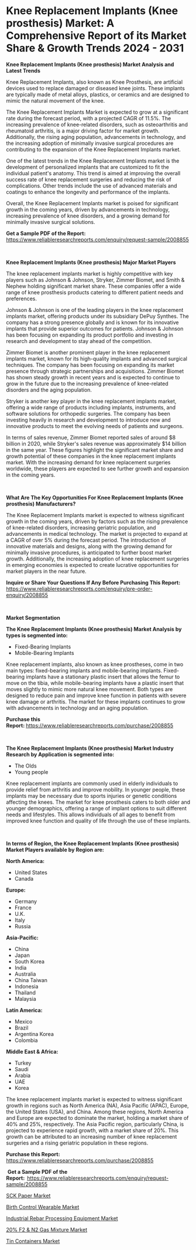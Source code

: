 <p><h1>Knee Replacement Implants (Knee prosthesis) Market: A Comprehensive Report of its Market Share & Growth Trends 2024 - 2031</h1></p><p><strong>Knee Replacement Implants (Knee prosthesis) Market Analysis and Latest Trends</strong></p>
<p><p>Knee Replacement Implants, also known as Knee Prosthesis, are artificial devices used to replace damaged or diseased knee joints. These implants are typically made of metal alloys, plastics, or ceramics and are designed to mimic the natural movement of the knee.</p><p>The Knee Replacement Implants Market is expected to grow at a significant rate during the forecast period, with a projected CAGR of 11.5%. The increasing prevalence of knee-related disorders, such as osteoarthritis and rheumatoid arthritis, is a major driving factor for market growth. Additionally, the rising aging population, advancements in technology, and the increasing adoption of minimally invasive surgical procedures are contributing to the expansion of the Knee Replacement Implants market.</p><p>One of the latest trends in the Knee Replacement Implants market is the development of personalized implants that are customized to fit the individual patient's anatomy. This trend is aimed at improving the overall success rate of knee replacement surgeries and reducing the risk of complications. Other trends include the use of advanced materials and coatings to enhance the longevity and performance of the implants.</p><p>Overall, the Knee Replacement Implants market is poised for significant growth in the coming years, driven by advancements in technology, increasing prevalence of knee disorders, and a growing demand for minimally invasive surgical solutions.</p></p>
<p><strong>Get a Sample PDF of the Report:&nbsp;</strong> <a href="https://www.reliableresearchreports.com/enquiry/request-sample/2008855">https://www.reliableresearchreports.com/enquiry/request-sample/2008855</a></p>
<p>&nbsp;</p>
<p><strong>Knee Replacement Implants (Knee prosthesis) Major Market Players</strong></p>
<p><p>The knee replacement implants market is highly competitive with key players such as Johnson & Johnson, Stryker, Zimmer Biomet, and Smith & Nephew holding significant market share. These companies offer a wide range of knee prosthesis products catering to different patient needs and preferences. </p><p>Johnson & Johnson is one of the leading players in the knee replacement implants market, offering products under its subsidiary DePuy Synthes. The company has a strong presence globally and is known for its innovative implants that provide superior outcomes for patients. Johnson & Johnson has been focusing on expanding its product portfolio and investing in research and development to stay ahead of the competition.</p><p>Zimmer Biomet is another prominent player in the knee replacement implants market, known for its high-quality implants and advanced surgical techniques. The company has been focusing on expanding its market presence through strategic partnerships and acquisitions. Zimmer Biomet has shown steady growth in recent years and is expected to continue to grow in the future due to the increasing prevalence of knee-related disorders and the aging population.</p><p>Stryker is another key player in the knee replacement implants market, offering a wide range of products including implants, instruments, and software solutions for orthopedic surgeries. The company has been investing heavily in research and development to introduce new and innovative products to meet the evolving needs of patients and surgeons.</p><p>In terms of sales revenue, Zimmer Biomet reported sales of around $8 billion in 2020, while Stryker's sales revenue was approximately $14 billion in the same year. These figures highlight the significant market share and growth potential of these companies in the knee replacement implants market. With the increasing demand for knee replacement surgeries worldwide, these players are expected to see further growth and expansion in the coming years.</p></p>
<p>&nbsp;</p>
<p><strong>What Are The Key Opportunities For Knee Replacement Implants (Knee prosthesis) Manufacturers?</strong></p>
<p><p>The Knee Replacement Implants market is expected to witness significant growth in the coming years, driven by factors such as the rising prevalence of knee-related disorders, increasing geriatric population, and advancements in medical technology. The market is projected to expand at a CAGR of over 5% during the forecast period. The introduction of innovative materials and designs, along with the growing demand for minimally invasive procedures, is anticipated to further boost market growth. Additionally, the increasing adoption of knee replacement surgeries in emerging economies is expected to create lucrative opportunities for market players in the near future.</p></p>
<p><strong>Inquire or Share Your Questions If Any Before Purchasing This Report:</strong> <a href="https://www.reliableresearchreports.com/enquiry/pre-order-enquiry/2008855">https://www.reliableresearchreports.com/enquiry/pre-order-enquiry/2008855</a></p>
<p>&nbsp;</p>
<p><strong>Market Segmentation</strong></p>
<p><strong>The Knee Replacement Implants (Knee prosthesis) Market Analysis by types is segmented into:</strong></p>
<p><ul><li>Fixed-Bearing Implants</li><li>Mobile-Bearing Implants</li></ul></p>
<p><p>Knee replacement implants, also known as knee prostheses, come in two main types: fixed-bearing implants and mobile-bearing implants. Fixed-bearing implants have a stationary plastic insert that allows the femur to move on the tibia, while mobile-bearing implants have a plastic insert that moves slightly to mimic more natural knee movement. Both types are designed to reduce pain and improve knee function in patients with severe knee damage or arthritis. The market for these implants continues to grow with advancements in technology and an aging population.</p></p>
<p><strong>Purchase this Report:&nbsp;</strong><a href="https://www.reliableresearchreports.com/purchase/2008855">https://www.reliableresearchreports.com/purchase/2008855</a></p>
<p>&nbsp;</p>
<p><strong>The Knee Replacement Implants (Knee prosthesis) Market Industry Research by Application is segmented into:</strong></p>
<p><ul><li>The Olds</li><li>Young people</li></ul></p>
<p><p>Knee replacement implants are commonly used in elderly individuals to provide relief from arthritis and improve mobility. In younger people, these implants may be necessary due to sports injuries or genetic conditions affecting the knees. The market for knee prosthesis caters to both older and younger demographics, offering a range of implant options to suit different needs and lifestyles. This allows individuals of all ages to benefit from improved knee function and quality of life through the use of these implants.</p></p>
<p>&nbsp;</p>
<p><strong>In terms of Region, the Knee Replacement Implants (Knee prosthesis) Market Players available by Region are:</strong></p>
<p>
    <p> <strong> North America: </strong>
        <ul>
            <li>United States</li>
            <li>Canada</li>
        </ul>
        </p> 
    <p> <strong> Europe: </strong>
        <ul>
            <li>Germany</li>
            <li>France</li>
            <li>U.K.</li>
            <li>Italy</li>
            <li>Russia</li>
        </ul>
        </p> 
    <p> <strong> Asia-Pacific: </strong>
        <ul>
            <li>China</li>
            <li>Japan</li>
            <li>South Korea</li>
            <li>India</li>
            <li>Australia</li>
            <li>China Taiwan</li>
            <li>Indonesia</li>
            <li>Thailand</li>
            <li>Malaysia</li>
        </ul>
        </p> 
    <p> <strong> Latin America: </strong>
        <ul>
            <li>Mexico</li>
            <li>Brazil</li>
            <li>Argentina Korea</li>
            <li>Colombia</li>
        </ul>
        </p> 
    <p> <strong> Middle East & Africa: </strong>
        <ul>
            <li>Turkey</li>
            <li>Saudi</li>
            <li>Arabia</li>
            <li>UAE</li>
            <li>Korea</li>
        </ul>
    </p>
    </p>
<p><p>The knee replacement implants market is expected to witness significant growth in regions such as North America (NA), Asia Pacific (APAC), Europe, the United States (USA), and China. Among these regions, North America and Europe are expected to dominate the market, holding a market share of 40% and 25%, respectively. The Asia Pacific region, particularly China, is projected to experience rapid growth, with a market share of 20%. This growth can be attributed to an increasing number of knee replacement surgeries and a rising geriatric population in these regions.</p></p>
<p><strong>Purchase this Report: </strong><a href="https://www.reliableresearchreports.com/purchase/2008855">https://www.reliableresearchreports.com/purchase/2008855</a></p>
<p>&nbsp;<strong>Get a Sample PDF of the Report:&nbsp;&nbsp;</strong><a href="https://www.reliableresearchreports.com/enquiry/request-sample/2008855">https://www.reliableresearchreports.com/enquiry/request-sample/2008855</a></p>
<p><strong></strong></p>
<p><p><a href="https://view.publitas.com/reportprime-1/sck-paper-market-research-report-provides-critical-insights-that-can-help-shape-business-development-and-investment-strategies/">SCK Paper Market</a></p><p><a href="https://frill-swim-3cd.notion.site/Insights-into-Birth-Control-Wearable-Market-Size-Analysing-Market-Share-Trends-and-Growth-from-20-3afeed6f29964818a9c36eb1796a239d">Birth Control Wearable Market</a></p><p><a href="https://cautious-neon-760.notion.site/Industrial-Rebar-Processing-Equipment-Market-Provides-Detailed-Segmentation-of-this-Market-based-on--b1ec0172b2544dcdbd887652623e4af1">Industrial Rebar Processing Equipment Market</a></p><p><a href="https://github.com/nicholepatriciadoylenwnrjr0/Market-Research-Report-List-1/blob/main/20-f2-n2-gas-mixture-market.md">20% F2 & N2 Gas Mixture Market</a></p><p><a href="https://view.publitas.com/reportprime-1/tin-containers-market-size-and-examines-its-market-scope-with-a-primary-focus-on-growth-opportunities-and-forecasted-trends-spanning-from-2024-to-2031/">Tin Containers Market</a></p></p>